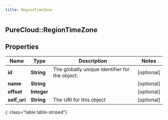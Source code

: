 ```yaml
---
title: RegionTimeZone
---
```

## PureCloud::RegionTimeZone

## Properties

|Name | Type | Description | Notes|
|------------ | ------------- | ------------- | -------------|
| **id** | **String** | The globally unique identifier for the object. | [optional] |
| **name** | **String** |  | [optional] |
| **offset** | **Integer** |  | [optional] |
| **self_uri** | **String** | The URI for this object | [optional] |
{: class="table table-striped"}


